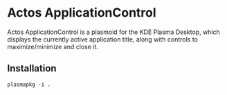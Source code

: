 Actos ApplicationControl
========================

Actos ApplicationControl is a plasmoid for the KDE Plasma Desktop, which displays the currently active application title, along with controls to maximize/minimize and close it.

## Installation

	plasmapkg -i .
